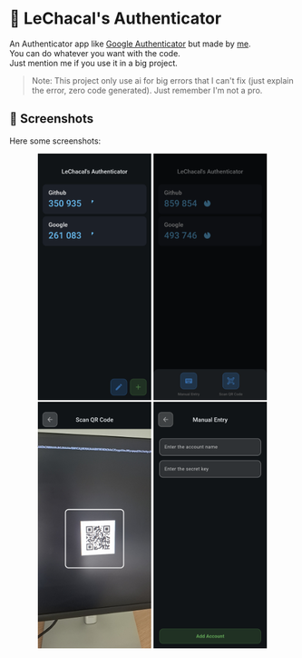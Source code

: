 # 🔐 LeChacal's Authenticator

An Authenticator app like [Google Authenticator](https://play.google.com/store/apps/details?id=com.google.android.apps.authenticator2) but made by [me](https://github.com/Dev-LeChacal). \
You can do whatever you want with the code. \
Just mention me if you use it in a big project.

> Note: This project only use ai for big errors that I can't fix (just explain the error, zero code generated). Just remember I'm not a pro.

## 📸 Screenshots

Here some screenshots:

<p align="center">
  <img src="screenshots/home_screen.png" alt="Home Screen" width="200"/>
  <img src="screenshots/add_account.png" alt="Add Account" width="200"/>
  <img src="screenshots/qr_scanner.png" alt="QR Code Scanner" width="200"/>
  <img src="screenshots/manual_entry.png" alt="Manual Entry" width="200"/>
</p>
